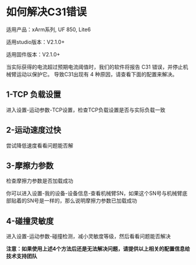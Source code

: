 # 如何解决C31错误

适用产品：xArm系列, UF 850, Lite6

适用studio版本：V2.1.0+

适用固件版本：V2.1.0+



当实际获得的电流超过预期电流阈值时，我们的软件将报告 C31 错误，并停止机械臂运动以保护它。 导致C31出现有 4 种原因，请查看下面的配置来解决。

## 1-TCP 负载设置

进入设置-运动参数-TCP设置，检查TCP负载设置是否与实际负载一致

## 2-运动速度过快

尝试降低速度看看问题能否解

## 3-摩擦力参数

检查摩擦力参数是否加载成功

你可以进入设置-我的设备-设备信息-查看机械臂SN，如果这个SN号与机械臂底部贴着的SN号是一样的，那么说明摩擦力参数已加载成功

## 4-碰撞灵敏度

进入设置-运动参数-碰撞检测，减小灵敏度等级，然后看看问题能否解决

__注意：如果使用上述4个方法后还是无法解决问题，请提供以上相关的配置信息给技术支持团队__

